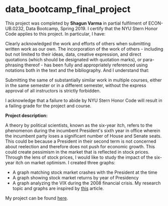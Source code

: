 # data_bootcamp_final_project

This project was completed by **Shagun Varma** in partial fulfilment of ECON-UB.0232, Data Bootcamp, Spring 2019. I certify that the NYU Stern Honor Code applies to this project. In particular, I have:

Clearly acknowledged the work and efforts of others when submitting written work as our own. The incorporation of the work of others - including but not limited to their ideas, data, creative expression, and direct quotations (which should be designated with quotation marks), or para-phrasing thereof - has been fully and appropriately referenced using notations both in the text and the bibliography.
And I understand that:

Submitting the same of substantially similar work in multiple courses, either in the same semester or in a different semester, without the express approval of all instructors is strictly forbidden.

I acknowledge that a failure to abide by NYU Stern Honor Code will result in a failing grade for the project and course.

**Project description:**

A theory by political scientists, known as the six-year itch, refers to the phenomenon during the incumbent President's sixth year in office wherein the incumbent party loses a significant number of House and Senate seats. This could be because a President in their second term is not concerned about reelection and therefore does not push for economic growth. This could create pessimism in the market that is reflected in stock prices. Through the lens of stock prices, I would like to study the impact of the six-year itch on market optimism. I created three graphs:
- A graph matching stock market crashes with the President at the time
- A graph showing stock market returns by year of Presidency
- A graph analyzing the VIX during the 2008 financial crisis.
My research topic and graphs are inspired by [this](https://www.affiancefinancial.com/node/147682) article.

My project can be found [here](https://github.com/shagunvarma27/data_bootcamp_final_project).
